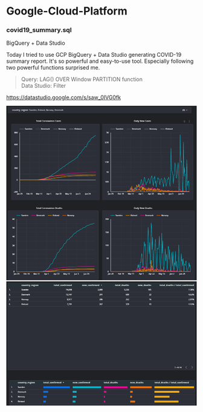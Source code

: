 # Google-Cloud-Platform


### covid19_summary.sql

BigQuery + Data Studio

Today I tried to use GCP BigQuery + Data Studio generating COVID-19 summary report. It's so powerful and easy-to-use tool. Especially following two powerful functions surprised me.

>Query: LAG() OVER Window PARTITION function<br>
>Data Studio: Filter

https://datastudio.google.com/s/saw_0IVG0fk

![covid19!](./image/covid19_summary.PNG "covid-19 summary")
![covid19!](./image/covid19_tables.PNG "covid-19 tables")
